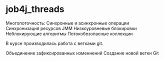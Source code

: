 # job4j_threads
Многопоточность:
Синхронные и асинхронные операции
Синхронизация ресурсов
JMM
Низкоуровневые блокировки
Неблокирующие алгоритмы
Потокобезопасные коллекции

В курсе производилась работа с ветками git.

Объединение зафиксированных изменнений
Создание новой ветки Git
